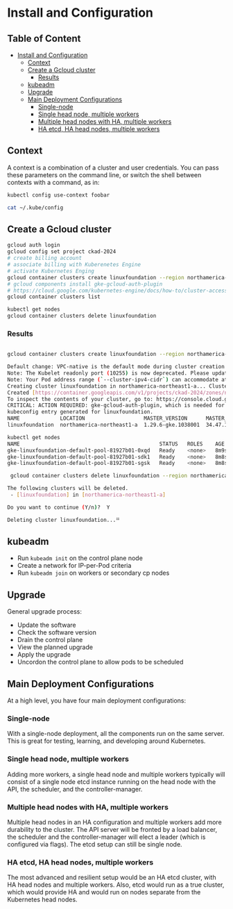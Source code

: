 # Install and Configuration

## Table of Content  <!-- omit in toc -->

- [Install and Configuration](#install-and-configuration)
  - [Context](#context)
  - [Create a Gcloud cluster](#create-a-gcloud-cluster)
    - [Results](#results)
  - [kubeadm](#kubeadm)
  - [Upgrade](#upgrade)
  - [Main Deployment Configurations](#main-deployment-configurations)
    - [Single-node](#single-node)
    - [Single head node, multiple workers](#single-head-node-multiple-workers)
    - [Multiple head nodes with HA, multiple workers](#multiple-head-nodes-with-ha-multiple-workers)
    - [HA etcd, HA head nodes, multiple workers](#ha-etcd-ha-head-nodes-multiple-workers)


## Context

A context is a combination of a cluster and user credentials. You can pass these parameters on the command line, or switch the shell between contexts with a command, as in:

```bash
kubectl config use-context foobar
```

```bash
cat ~/.kube/config
```

## Create a Gcloud cluster

```bash
gcloud auth login
gcloud config set project ckad-2024
# create billing account
# associate billing with Kuberenetes Engine
# activate Kubernetes Enging
gcloud container clusters create linuxfoundation --region northamerica-northeast1-a
# gcloud components install gke-gcloud-auth-plugin
# https://cloud.google.com/kubernetes-engine/docs/how-to/cluster-access-for-kubectl#install_plugin
gcloud container clusters list

kubectl get nodes
gcloud container clusters delete linuxfoundation
```

### Results

```bash

gcloud container clusters create linuxfoundation --region northamerica-northeast1-a

Default change: VPC-native is the default mode during cluster creation for versions greater than 1.21.0-gke.1500. To create advanced routes based clusters, please pass the `--no-enable-ip-alias` flag
Note: The Kubelet readonly port (10255) is now deprecated. Please update your workloads to use the recommended alternatives. See https://cloud.google.com/kubernetes-engine/docs/how-to/disable-kubelet-readonly-port for ways to check usage and for migration instructions.
Note: Your Pod address range (`--cluster-ipv4-cidr`) can accommodate at most 1008 node(s).
Creating cluster linuxfoundation in northamerica-northeast1-a... Cluster is being health-checked (master is healthy)...done.
Created [https://container.googleapis.com/v1/projects/ckad-2024/zones/northamerica-northeast1-a/clusters/linuxfoundation].
To inspect the contents of your cluster, go to: https://console.cloud.google.com/kubernetes/workload_/gcloud/northamerica-northeast1-a/linuxfoundation?project=ckad-2024
CRITICAL: ACTION REQUIRED: gke-gcloud-auth-plugin, which is needed for continued use of kubectl, was not found or is not executable. Install gke-gcloud-auth-plugin for use with kubectl by following https://cloud.google.com/kubernetes-engine/docs/how-to/cluster-access-for-kubectl#install_plugin
kubeconfig entry generated for linuxfoundation.
NAME             LOCATION                   MASTER_VERSION      MASTER_IP    MACHINE_TYPE  NODE_VERSION        NUM_NODES  STATUS
linuxfoundation  northamerica-northeast1-a  1.29.6-gke.1038001  34.47.12.41  e2-medium     1.29.6-gke.1038001  3          RUNNING
```

```bash
kubectl get nodes 
NAME                                             STATUS   ROLES    AGE    VERSION
gke-linuxfoundation-default-pool-81927b01-0xqd   Ready    <none>   8m9s   v1.29.6-gke.1038001
gke-linuxfoundation-default-pool-81927b01-sdk1   Ready    <none>   8m8s   v1.29.6-gke.1038001
gke-linuxfoundation-default-pool-81927b01-sgsk   Ready    <none>   8m8s   v1.29.6-gke.1038001
```

```bash
 gcloud container clusters delete linuxfoundation --region northamerica-northeast1-a

The following clusters will be deleted.
 - [linuxfoundation] in [northamerica-northeast1-a]

Do you want to continue (Y/n)?  Y

Deleting cluster linuxfoundation...⠛
```

## kubeadm

- Run `kubeadm init` on the control plane node
- Create a network for IP-per-Pod criteria
- Run `kubeadm join` on workers or secondary cp nodes

## Upgrade

General upgrade process:

- Update the software
- Check the software version
- Drain the control plane
- View the planned upgrade
- Apply the upgrade
- Uncordon the control plane to allow pods to be scheduled

## Main Deployment Configurations

At a high level, you have four main deployment configurations:

### Single-node

With a single-node deployment, all the components run on the same server. This is great for testing, learning, and developing around Kubernetes.

### Single head node, multiple workers

Adding more workers, a single head node and multiple workers typically will consist of a single node etcd instance running on the head node with the API, the scheduler, and the controller-manager.

### Multiple head nodes with HA, multiple workers

Multiple head nodes in an HA configuration and multiple workers add more durability to the cluster. The API server will be fronted by a load balancer, the scheduler and the controller-manager will elect a leader (which is configured via flags). The etcd setup can still be single node.

### HA etcd, HA head nodes, multiple workers

The most advanced and resilient setup would be an HA etcd cluster, with HA head nodes and multiple workers. Also, etcd would run as a true cluster, which would provide HA and would run on nodes separate from the Kubernetes head nodes.
